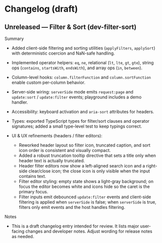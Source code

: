 # Changelog (draft)

## Unreleased — Filter & Sort (dev-filter-sort)

Summary

- Added client-side filtering and sorting utilities (`applyFilters`, `applySort`) with deterministic coercion and NaN-safe handling.
- Implemented operator helpers: `eq`, `ne`, relational (`lt`, `lte`, `gt`, `gte`), string ops (`contains`, `startsWith`, `endsWith`), and array ops (`in`, `between`).
- Column-level hooks: `column.filterFunction` and `column.sortFunction` enable custom per-column behavior.
- Server-side wiring: `serverSide` mode emits `request:page` and `update:sort` / `update:filter` events; playground includes a demo handler.
- Accessibility: keyboard activation and `aria-sort` attributes for headers.
- Types: exported TypeScript types for filter/sort clauses and operator signatures; added a small type-level test to keep typings correct.

- UI & UX refinements (headers / filter editors):
	- Reworked header layout so filter icon, truncated caption, and sort icon order is consistent and visually compact.
	- Added a robust truncation tooltip directive that sets a title only when header text is actually truncated.
	- Header filter editors now show a left-aligned search icon and a right-side clear/close icon; the close icon is only visible when the input contains text.
	- Filter editor styling: empty state shows a light-gray background; on focus the editor becomes white and icons hide so the caret is the primary focus.
	- Filter inputs emit debounced `update:filter` events and client-side filtering is applied when `serverSide` is false; when `serverSide` is true, filters only emit events and the host handles filtering.


Notes

- This is a draft changelog entry intended for review. It lists major user-facing changes and developer notes. Adjust wording for release notes as needed.
